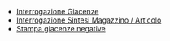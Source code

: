 - [Interrogazione Giacenze](Sorgenti/OJ/PGM/GMQU01)
- [Interrogazione Sintesi Magazzino / Articolo](Sorgenti/OJ/PGM/GMSI01)
- [Stampa giacenze negative](Sorgenti/OJ/PGM/GMQU60)
